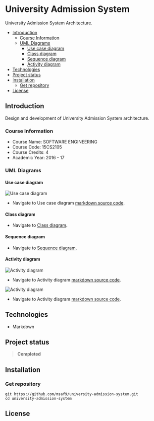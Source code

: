 <h1> University Admission System</h1>
University Admission System Architecture.

- [Introduction](#introduction)
  - [Course Information](#course-information)
  - [UML Diagrams](#uml-diagrams)
    - [Use case diagram](#use-case-diagram)
    - [Class diagram](#class-diagram)
    - [Sequence diagram](#sequence-diagram)
    - [Activity diagram](#activity-diagram)
- [Technologies](#technologies)
- [Project status](#project-status)
- [Installation](#installation)
  - [Get repository](#get-repository)
- [License](#license)

## Introduction

Design and development of University Admission System architecture.

### Course Information

- Course Name: SOFTWARE ENGINEERING
- Course Code: 15CS2105
- Course Credits: 4
- Academic Year: 2016 - 17

### UML Diagrams

#### Use case diagram

![Use case diagram](/resources/UsecaseDiagram.png)

- Navigate to Use case diagram [markdown source code](/src/UsecaseDiagram.iuml).

#### Class diagram

- Navigate to [Class diagram](/src/ClassDiagram.md).

#### Sequence diagram

- Navigate to [Sequence diagram](/src/SequenceDiagram.md).

#### Activity diagram

![Activity diagram](/resources/ActivityDiagramAdmissions.png)

- Navigate to Activity diagram [markdown source code](/src/ActivityDiagramAdmissions.iuml).

![Activity diagram](/resources/ActivityDiagramAdministrator.png)

- Navigate to Activity diagram [markdown source code](/src/ActivityDiagramAdministrator.iuml).

## Technologies

- Markdown

## Project status

> **Completed**

## Installation

### Get repository

```git
git https://github.com/msaf9/university-admission-system.git
cd university-admission-system
```

## License
